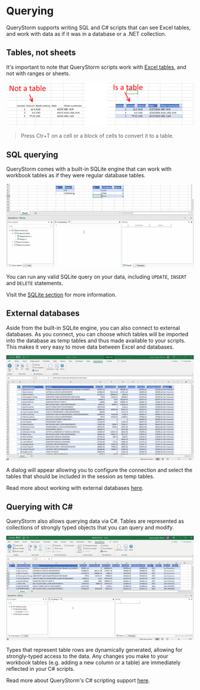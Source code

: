 # Querying

QueryStorm supports writing SQL and C# scripts that can see Excel tables, and work with data as if it was in a database or a .NET collection.

## Tables, not sheets

It's important to note that QueryStorm scripts work with [Excel tables](https://support.office.com/en-us/article/overview-of-excel-tables-7ab0bb7d-3a9e-4b56-a3c9-6c94334e492c "Excel tables"), and not with ranges or sheets.

![Tables](../Images/tables.png)

> Press Ctr+T on a cell or a block of cells to convert it to a table.

## SQL querying

QueryStorm comes with a built-in SQLite engine that can work with workbook tables as if they were regular database tables.

![Querying with SQLite](../Images/sql_querying.gif)

You can run any valid SQLite query on your data, including `UPDATE`, `INSERT` and `DELETE` statements.

Visit the [SQLite section](../SQLite) for more information.

## External databases

Aside from the built-in SQLite engine, you can also connect to external databases. As you connect, you can choose which tables will be imported into the database as temp tables and thus made available to your scripts. This makes it very easy to move data between Excel and databases.

![Connect to DBs](../Images/connecting_to_databases.gif)

A dialog will appear allowing you to configure the connection and select the tables that should be included in the session as temp tables.

Read more about working with external databases [here](../Databases).

## Querying with C# #

QueryStorm also allows querying data via C#. Tables are represented as collections of strongly typed objects that you can query and modify.

![Querying with C#](../Images/cs_querying.gif)

Types that represent table rows are dynamically generated, allowing for strongly-typed access to the data. Any changes you make to your workbook tables (e.g. adding a new column or a table) are immediately reflected in your C# scripts.

Read more about QueryStorm's C# scripting support [here](../CSharp).

<!--
# Scripting
## connecting/disconnecting
## Data context
## duplicating
## interaction with the project
## adding sqlite functions
## exposing types to C# scripts
## no VB.NET support
-->
